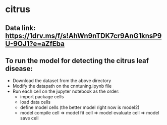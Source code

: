 # citrus

## Data link: https://1drv.ms/f/s!AhWn9nTDK7cr9AnG1knsP9U-9OJ1?e=aZfEba

## To run the model for detecting the citrus leaf disease:
  -  Download the dataset from the above directory
  -  Modify the datapath on the cnntuning.ipynb file
  -  Run each cell on the jupyter notebook as the order: 
      - import package cells
      - load data cells
      - define model cells (the better model right now is model2)
      - model compile cell => model fit cell => model evaluate cell => model save cell
  
